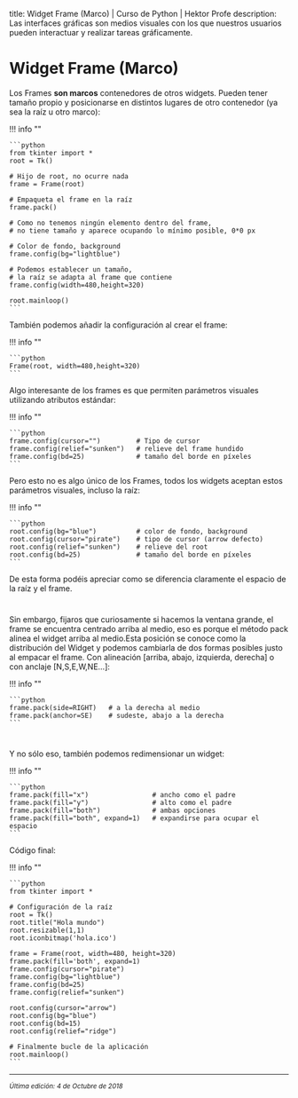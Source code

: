 title: Widget Frame (Marco) | Curso de Python | Hektor Profe
description: Las interfaces gráficas son medios visuales con los que nuestros usuarios pueden interactuar y realizar tareas gráficamente.

# Widget Frame (Marco)

Los Frames **son marcos** contenedores de otros widgets. Pueden tener tamaño propio y posicionarse en distintos lugares de otro contenedor (ya sea la raíz u otro marco):

!!! info "" 

    ```python
	from tkinter import *
    root = Tk()

    # Hijo de root, no ocurre nada
	frame = Frame(root)  

    # Empaqueta el frame en la raíz
	frame.pack()      

    # Como no tenemos ningún elemento dentro del frame, 
    # no tiene tamaño y aparece ocupando lo mínimo posible, 0*0 px

    # Color de fondo, background
	frame.config(bg="lightblue")     

    # Podemos establecer un tamaño,
    # la raíz se adapta al frame que contiene
	frame.config(width=480,height=320) 

	root.mainloop()       
    ```

También podemos añadir la configuración al crear el frame:

!!! info "" 

    ```python
	Frame(root, width=480,height=320) 
    ```

Algo interesante de los frames es que permiten parámetros visuales utilizando atributos estándar:

!!! info "" 

    ```python
    frame.config(cursor="")         # Tipo de cursor
    frame.config(relief="sunken")   # relieve del frame hundido
    frame.config(bd=25)	            # tamaño del borde en píxeles
    ```

Pero esto no es algo único de los Frames, todos los widgets aceptan estos parámetros visuales, incluso la raíz:

!!! info "" 

    ```python
    root.config(bg="blue")   		# color de fondo, background
    root.config(cursor="pirate")    # tipo de cursor (arrow defecto)
    root.config(relief="sunken")    # relieve del root 
    root.config(bd=25)		        # tamaño del borde en píxeles
    ```

De esta forma podéis apreciar como se diferencia claramente el espacio de la raíz y el frame. 

<div style="text-align:center;margin-top:25px"><img class="lazy" data-src="{{cdn}}/images/tkinter/03.png"/></div>

Sin embargo, fijaros que curiosamente si hacemos la ventana grande, el frame se encuentra centrado arriba al medio, eso es porque el método pack alinea el widget arriba al medio.Esta posición se conoce como la distribución del Widget y podemos cambiarla de dos formas posibles justo al empacar el frame. Con alineación [arriba, abajo, izquierda, derecha] o con anclaje [N,S,E,W,NE…]:

!!! info "" 

    ```python
	frame.pack(side=RIGHT)   # a la derecha al medio
	frame.pack(anchor=SE)    # sudeste, abajo a la derecha
    ```
    
<div style="text-align:center;margin-top:25px"><img class="lazy" data-src="{{cdn}}/images/tkinter/04.png"/></div>

Y no sólo eso, también podemos redimensionar un widget:

!!! info "" 

    ```python
	frame.pack(fill="x") 			    # ancho como el padre
	frame.pack(fill="y") 			    # alto como el padre
	frame.pack(fill="both")   			# ambas opciones
	frame.pack(fill="both", expand=1)   # expandirse para ocupar el espacio
    ```

Código final:

!!! info "" 

    ```python
    from tkinter import *

    # Configuración de la raíz
    root = Tk()
    root.title("Hola mundo")
    root.resizable(1,1)
    root.iconbitmap('hola.ico')

    frame = Frame(root, width=480, height=320)
    frame.pack(fill='both', expand=1)
    frame.config(cursor="pirate")
    frame.config(bg="lightblue")
    frame.config(bd=25)
    frame.config(relief="sunken")

    root.config(cursor="arrow")
    root.config(bg="blue")
    root.config(bd=15)
    root.config(relief="ridge")

    # Finalmente bucle de la aplicación
    root.mainloop()
    ```

___
<small class="edited"><i>Última edición: 4 de Octubre de 2018</i></small>